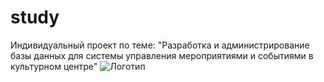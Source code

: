 # study
 Индивидуальный проект по теме: "Разработка и администрирование базы данных для системы управления мероприятиями и событиями в культурном центре"
 ![Логотип](https://octodex.github.com/images/orderedlistocat.png "Логотип GitHub")